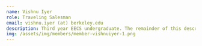 ```yaml
---
name: Vishnu Iyer
role: Traveling Salesman
email: vishnu.iyer (at) berkeley.edu
description: Third year EECS undergraduate. The remainder of this description is left as an exercise to the reader.
img: /assets/img/members/member-vishnuiyer-1.png
---
```

